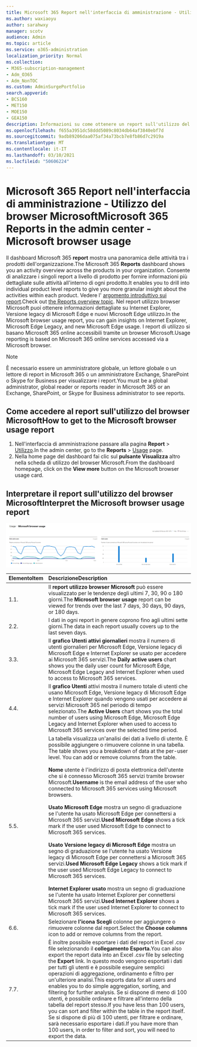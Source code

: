 ```yaml
---
title: Microsoft 365 Report nell'interfaccia di amministrazione - Utilizzo del browser Microsoft
ms.author: waxiaoyu
author: sarahwxy
manager: scotv
audience: Admin
ms.topic: article
ms.service: o365-administration
localization_priority: Normal
ms.collection:
- M365-subscription-management
- Adm_O365
- Adm_NonTOC
ms.custom: AdminSurgePortfolio
search.appverid:
- BCS160
- MET150
- MOE150
- GEA150
description: Informazioni su come ottenere un report sull'utilizzo del browser Microsoft usando il dashboard Microsoft 365 report nell'interfaccia Microsoft 365 di amministrazione.
ms.openlocfilehash: f655a3951dc58ddd5089c8034db64af3840ebf7d
ms.sourcegitcommit: 9adb89206daa075af34a73bcb7e8fb86d7c2919a
ms.translationtype: MT
ms.contentlocale: it-IT
ms.lasthandoff: 03/10/2021
ms.locfileid: "50606224"
---
```

# <a name="microsoft-365-reports-in-the-admin-center---microsoft-browser-usage"></a><span data-ttu-id="dd27e-103">Microsoft 365 Report nell'interfaccia di amministrazione - Utilizzo del browser Microsoft</span><span class="sxs-lookup"><span data-stu-id="dd27e-103">Microsoft 365 Reports in the admin center - Microsoft browser usage</span></span>

<span data-ttu-id="dd27e-104">Il dashboard Microsoft 365 **report** mostra una panoramica delle attività tra i prodotti dell'organizzazione.</span><span class="sxs-lookup"><span data-stu-id="dd27e-104">The Microsoft 365 **Reports** dashboard shows you an activity overview across the products in your organization.</span></span> <span data-ttu-id="dd27e-105">Consente di analizzare i singoli report a livello di prodotto per fornire informazioni più dettagliate sulle attività all'interno di ogni prodotto.</span><span class="sxs-lookup"><span data-stu-id="dd27e-105">It enables you to drill into individual product level reports to give you more granular insight about the activities within each product.</span></span> <span data-ttu-id="dd27e-106">Vedere l' [argomento introduttivo sui report](activity-reports.md).</span><span class="sxs-lookup"><span data-stu-id="dd27e-106">Check out [the Reports overview topic](activity-reports.md).</span></span> <span data-ttu-id="dd27e-107">Nel report utilizzo browser Microsoft puoi ottenere informazioni dettagliate su Internet Explorer, Versione legacy di Microsoft Edge e nuovi Microsoft Edge utilizzo.</span><span class="sxs-lookup"><span data-stu-id="dd27e-107">In the Microsoft browser usage report, you can gain insights on Internet Explorer, Microsoft Edge Legacy, and new Microsoft Edge usage.</span></span> <span data-ttu-id="dd27e-108">I report di utilizzo si basano Microsoft 365 online accessibili tramite un browser Microsoft.</span><span class="sxs-lookup"><span data-stu-id="dd27e-108">Usage reporting is based on Microsoft 365 online services accessed via a Microsoft browser.</span></span>

 > [!NOTE]
 > <span data-ttu-id="dd27e-109">È necessario essere un amministratore globale, un lettore globale o un lettore di report in Microsoft 365 o un amministratore Exchange, SharePoint o Skype for Business per visualizzare i report.</span><span class="sxs-lookup"><span data-stu-id="dd27e-109">You must be a global administrator, global reader or reports reader in Microsoft 365 or an Exchange, SharePoint, or Skype for Business administrator to see reports.</span></span>

## <a name="how-to-get-to-the-microsoft-browser-usage-report"></a><span data-ttu-id="dd27e-110">Come accedere al report sull'utilizzo del browser Microsoft</span><span class="sxs-lookup"><span data-stu-id="dd27e-110">How to get to the Microsoft browser usage report</span></span>

1. <span data-ttu-id="dd27e-111">Nell'interfaccia di amministrazione passare alla pagina **Report** \> <a href="https://go.microsoft.com/fwlink/p/?linkid=2074756" target="_blank">Utilizzo</a>.</span><span class="sxs-lookup"><span data-stu-id="dd27e-111">In the admin center, go to the **Reports** \> <a href="https://go.microsoft.com/fwlink/p/?linkid=2074756" target="_blank">Usage</a> page.</span></span> 
2. <span data-ttu-id="dd27e-112">Nella home page del dashboard fai clic sul **pulsante Visualizza** altro nella scheda di utilizzo del browser Microsoft.</span><span class="sxs-lookup"><span data-stu-id="dd27e-112">From the dashboard homepage, click on the **View more** button on the Microsoft browser usage card.</span></span>

## <a name="interpret-the-microsoft-browser-usage-report"></a><span data-ttu-id="dd27e-113">Interpretare il report sull'utilizzo del browser Microsoft</span><span class="sxs-lookup"><span data-stu-id="dd27e-113">Interpret the Microsoft browser usage report</span></span>

![Report utilizzo browser Microsoft](../../media/95557c88-24ee-417d-a828-96ba00b17aaf.png)

|<span data-ttu-id="dd27e-115">Elemento</span><span class="sxs-lookup"><span data-stu-id="dd27e-115">Item</span></span>|<span data-ttu-id="dd27e-116">Descrizione</span><span class="sxs-lookup"><span data-stu-id="dd27e-116">Description</span></span>|
 |:-----|:-----|
 |<span data-ttu-id="dd27e-117">1.</span><span class="sxs-lookup"><span data-stu-id="dd27e-117">1.</span></span> <br/> |<span data-ttu-id="dd27e-118">Il **report utilizzo browser Microsoft** può essere visualizzato per le tendenze degli ultimi 7, 30, 90 o 180 giorni.</span><span class="sxs-lookup"><span data-stu-id="dd27e-118">The **Microsoft browser usage** report can be viewed for trends over the last 7 days, 30 days, 90 days, or 180 days.</span></span>  <br/> |
 |<span data-ttu-id="dd27e-119">2.</span><span class="sxs-lookup"><span data-stu-id="dd27e-119">2.</span></span> <br/> |<span data-ttu-id="dd27e-120">I dati in ogni report in genere coprono fino agli ultimi sette giorni.</span><span class="sxs-lookup"><span data-stu-id="dd27e-120">The data in each report usually covers up to the last seven days.</span></span> <br/> |
 |<span data-ttu-id="dd27e-121">3.</span><span class="sxs-lookup"><span data-stu-id="dd27e-121">3.</span></span> <br/> |<span data-ttu-id="dd27e-122">Il **grafico Utenti attivi giornalieri** mostra il numero di utenti giornalieri per Microsoft Edge, Versione legacy di Microsoft Edge e Internet Explorer se usato per accedere ai Microsoft 365 servizi.</span><span class="sxs-lookup"><span data-stu-id="dd27e-122">The **Daily active users** chart shows you the daily user count for Microsoft Edge, Microsoft Edge Legacy and Internet Explorer when used to access to Microsoft 365 services.</span></span> <br/> |
 |<span data-ttu-id="dd27e-123">4.</span><span class="sxs-lookup"><span data-stu-id="dd27e-123">4.</span></span><br/>|<span data-ttu-id="dd27e-124">Il **grafico Utenti** attivi mostra il numero totale di utenti che usano Microsoft Edge, Versione legacy di Microsoft Edge e Internet Explorer quando vengono usati per accedere ai servizi Microsoft 365 nel periodo di tempo selezionato.</span><span class="sxs-lookup"><span data-stu-id="dd27e-124">The **Active Users** chart shows you the total number of users using Microsoft Edge, Microsoft Edge Legacy and Internet Explorer when used to access to Microsoft 365 services over the selected time period.</span></span><br/>|
 |<span data-ttu-id="dd27e-125">5.</span><span class="sxs-lookup"><span data-stu-id="dd27e-125">5.</span></span><br/>|<span data-ttu-id="dd27e-p102">La tabella visualizza un'analisi dei dati a livello di utente. È possibile aggiungere o rimuovere colonne in una tabella.  </span><span class="sxs-lookup"><span data-stu-id="dd27e-p102">The table shows you a breakdown of data at the per-user level. You can add or remove columns from the table. </span></span><br/><br/><span data-ttu-id="dd27e-128">**Nome** utente è l'indirizzo di posta elettronica dell'utente che si è connesso Microsoft 365 servizi tramite browser Microsoft.</span><span class="sxs-lookup"><span data-stu-id="dd27e-128">**Username** is the email address of the user who connected to Microsoft 365 services using Microsoft browsers.</span></span><br><br/><span data-ttu-id="dd27e-129">**Usato Microsoft Edge** mostra un segno di graduazione se l'utente ha usato Microsoft Edge per connettersi a Microsoft 365 servizi.</span><span class="sxs-lookup"><span data-stu-id="dd27e-129">**Used Microsoft Edge** shows a tick mark if the user used Microsoft Edge to connect to Microsoft 365 services.</span></span><br/><br/><span data-ttu-id="dd27e-130">**Usato Versione legacy di Microsoft Edge** mostra un segno di graduazione se l'utente ha usato Versione legacy di Microsoft Edge per connettersi a Microsoft 365 servizi.</span><span class="sxs-lookup"><span data-stu-id="dd27e-130">**Used Microsoft Edge Legacy** shows a tick mark if the user used Microsoft Edge Legacy to connect to Microsoft 365 services.</span></span><br/><br/><span data-ttu-id="dd27e-131">**Internet Explorer usato** mostra un segno di graduazione se l'utente ha usato Internet Explorer per connettersi Microsoft 365 servizi.</span><span class="sxs-lookup"><span data-stu-id="dd27e-131">**Used Internet Explorer** shows a tick mark if the user used Internet Explorer to connect to Microsoft 365 services.</span></span> |
 |<span data-ttu-id="dd27e-132">6.</span><span class="sxs-lookup"><span data-stu-id="dd27e-132">6.</span></span><br/>|<span data-ttu-id="dd27e-133">Selezionare **l'icona Scegli** colonne per aggiungere o rimuovere colonne dal report.</span><span class="sxs-lookup"><span data-stu-id="dd27e-133">Select the **Choose columns** icon to add or remove columns from the report.</span></span>|
 |<span data-ttu-id="dd27e-134">7.</span><span class="sxs-lookup"><span data-stu-id="dd27e-134">7.</span></span><br/>|<span data-ttu-id="dd27e-135">È inoltre possibile esportare i dati del report in Excel .csv file selezionando il **collegamento Esporta.**</span><span class="sxs-lookup"><span data-stu-id="dd27e-135">You can also export the report data into an Excel .csv file by selecting the **Export** link.</span></span> <span data-ttu-id="dd27e-136">In questo modo vengono esportati i dati per tutti gli utenti e è possibile eseguire semplici operazioni di aggregazione, ordinamento e filtro per un'ulteriore analisi.</span><span class="sxs-lookup"><span data-stu-id="dd27e-136">This exports data for all users and enables you to do simple aggregation, sorting, and filtering for further analysis.</span></span> <span data-ttu-id="dd27e-137">Se si dispone di meno di 100 utenti, è possibile ordinare e filtrare all'interno della tabella del report stesso.</span><span class="sxs-lookup"><span data-stu-id="dd27e-137">If you have less than 100 users, you can sort and filter within the table in the report itself.</span></span> <span data-ttu-id="dd27e-138">Se si dispone di più di 100 utenti, per filtrare e ordinare, sarà necessario esportare i dati.</span><span class="sxs-lookup"><span data-stu-id="dd27e-138">If you have more than 100 users, in order to filter and sort, you will need to export the data.</span></span>|
